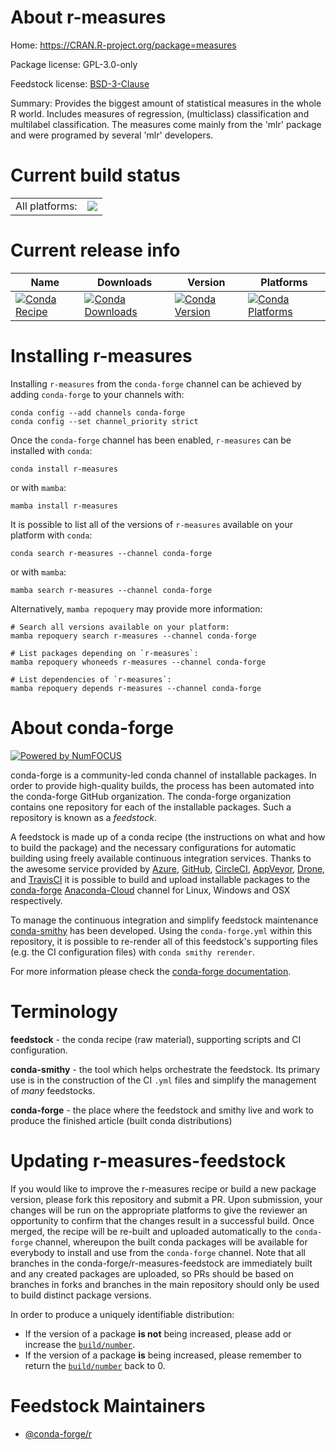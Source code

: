 About r-measures
================

Home: https://CRAN.R-project.org/package=measures

Package license: GPL-3.0-only

Feedstock license: [BSD-3-Clause](https://github.com/conda-forge/r-measures-feedstock/blob/main/LICENSE.txt)

Summary: Provides the biggest amount of statistical measures in the whole R world. Includes measures of regression, (multiclass) classification and multilabel classification. The measures come mainly from the 'mlr' package and were programed by several 'mlr' developers.

Current build status
====================


<table><tr><td>All platforms:</td>
    <td>
      <a href="https://dev.azure.com/conda-forge/feedstock-builds/_build/latest?definitionId=16425&branchName=main">
        <img src="https://dev.azure.com/conda-forge/feedstock-builds/_apis/build/status/r-measures-feedstock?branchName=main">
      </a>
    </td>
  </tr>
</table>

Current release info
====================

| Name | Downloads | Version | Platforms |
| --- | --- | --- | --- |
| [![Conda Recipe](https://img.shields.io/badge/recipe-r--measures-green.svg)](https://anaconda.org/conda-forge/r-measures) | [![Conda Downloads](https://img.shields.io/conda/dn/conda-forge/r-measures.svg)](https://anaconda.org/conda-forge/r-measures) | [![Conda Version](https://img.shields.io/conda/vn/conda-forge/r-measures.svg)](https://anaconda.org/conda-forge/r-measures) | [![Conda Platforms](https://img.shields.io/conda/pn/conda-forge/r-measures.svg)](https://anaconda.org/conda-forge/r-measures) |

Installing r-measures
=====================

Installing `r-measures` from the `conda-forge` channel can be achieved by adding `conda-forge` to your channels with:

```
conda config --add channels conda-forge
conda config --set channel_priority strict
```

Once the `conda-forge` channel has been enabled, `r-measures` can be installed with `conda`:

```
conda install r-measures
```

or with `mamba`:

```
mamba install r-measures
```

It is possible to list all of the versions of `r-measures` available on your platform with `conda`:

```
conda search r-measures --channel conda-forge
```

or with `mamba`:

```
mamba search r-measures --channel conda-forge
```

Alternatively, `mamba repoquery` may provide more information:

```
# Search all versions available on your platform:
mamba repoquery search r-measures --channel conda-forge

# List packages depending on `r-measures`:
mamba repoquery whoneeds r-measures --channel conda-forge

# List dependencies of `r-measures`:
mamba repoquery depends r-measures --channel conda-forge
```


About conda-forge
=================

[![Powered by
NumFOCUS](https://img.shields.io/badge/powered%20by-NumFOCUS-orange.svg?style=flat&colorA=E1523D&colorB=007D8A)](https://numfocus.org)

conda-forge is a community-led conda channel of installable packages.
In order to provide high-quality builds, the process has been automated into the
conda-forge GitHub organization. The conda-forge organization contains one repository
for each of the installable packages. Such a repository is known as a *feedstock*.

A feedstock is made up of a conda recipe (the instructions on what and how to build
the package) and the necessary configurations for automatic building using freely
available continuous integration services. Thanks to the awesome service provided by
[Azure](https://azure.microsoft.com/en-us/services/devops/), [GitHub](https://github.com/),
[CircleCI](https://circleci.com/), [AppVeyor](https://www.appveyor.com/),
[Drone](https://cloud.drone.io/welcome), and [TravisCI](https://travis-ci.com/)
it is possible to build and upload installable packages to the
[conda-forge](https://anaconda.org/conda-forge) [Anaconda-Cloud](https://anaconda.org/)
channel for Linux, Windows and OSX respectively.

To manage the continuous integration and simplify feedstock maintenance
[conda-smithy](https://github.com/conda-forge/conda-smithy) has been developed.
Using the ``conda-forge.yml`` within this repository, it is possible to re-render all of
this feedstock's supporting files (e.g. the CI configuration files) with ``conda smithy rerender``.

For more information please check the [conda-forge documentation](https://conda-forge.org/docs/).

Terminology
===========

**feedstock** - the conda recipe (raw material), supporting scripts and CI configuration.

**conda-smithy** - the tool which helps orchestrate the feedstock.
                   Its primary use is in the construction of the CI ``.yml`` files
                   and simplify the management of *many* feedstocks.

**conda-forge** - the place where the feedstock and smithy live and work to
                  produce the finished article (built conda distributions)


Updating r-measures-feedstock
=============================

If you would like to improve the r-measures recipe or build a new
package version, please fork this repository and submit a PR. Upon submission,
your changes will be run on the appropriate platforms to give the reviewer an
opportunity to confirm that the changes result in a successful build. Once
merged, the recipe will be re-built and uploaded automatically to the
`conda-forge` channel, whereupon the built conda packages will be available for
everybody to install and use from the `conda-forge` channel.
Note that all branches in the conda-forge/r-measures-feedstock are
immediately built and any created packages are uploaded, so PRs should be based
on branches in forks and branches in the main repository should only be used to
build distinct package versions.

In order to produce a uniquely identifiable distribution:
 * If the version of a package **is not** being increased, please add or increase
   the [``build/number``](https://docs.conda.io/projects/conda-build/en/latest/resources/define-metadata.html#build-number-and-string).
 * If the version of a package **is** being increased, please remember to return
   the [``build/number``](https://docs.conda.io/projects/conda-build/en/latest/resources/define-metadata.html#build-number-and-string)
   back to 0.

Feedstock Maintainers
=====================

* [@conda-forge/r](https://github.com/conda-forge/r/)

